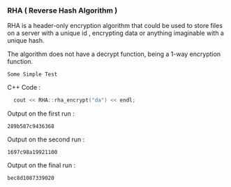 ### RHA ( Reverse Hash Algorithm )

RHA is a header-only encryption algorithm that could be used to store files on a server with a unique id , encrypting data or anything imaginable with a unique hash.

The algorithm does not have a decrypt function, being a 1-way encryption function.

``Some Simple Test``

C++ Code : 

```cpp
  cout << RHA::rha_encrypt("da") << endl;
```

Output on the first run :

``` 289b587c9436368 ```

Output on the second run : 

``` 1697c98a19921100 ```

Output on the final run :

``` bec8d1087339020 ```
